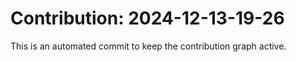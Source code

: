 # Contribution: 2024-12-13-19-26
This is an automated commit to keep the contribution graph active.
